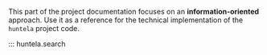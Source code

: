 This part of the project documentation focuses on
an **information-oriented** approach. Use it as a
reference for the technical implementation of the
`huntela` project code.

::: huntela.search
